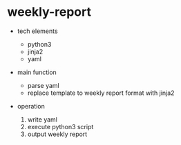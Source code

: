 # weekly-report

- tech elements
    - python3
    - jinja2
    - yaml

- main function
    - parse yaml
    - replace template to weekly report format with jinja2

- operation
    1. write yaml
    2. execute python3 script
    3. output weekly report
